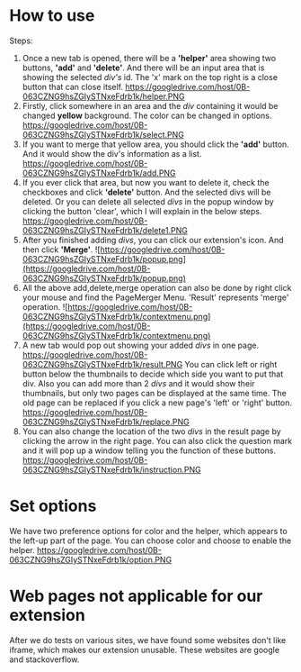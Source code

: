 
# How to use #
Steps:
  1. Once a new tab is opened, there will be a **'helper'** area showing two buttons, **'add'** and **'delete'**. And there will be an input area that is showing the selected _div's_ id. The 'x' mark on the top right is a close button that can close itself. https://googledrive.com/host/0B-063CZNG9hsZGIySTNxeFdrb1k/helper.PNG
  1. Firstly, click somewhere in an area and the _div_ containing it would be changed **yellow** background. The color can be changed in options. https://googledrive.com/host/0B-063CZNG9hsZGIySTNxeFdrb1k/select.PNG
  1. If you want to merge that yellow area, you should click the  **'add'** button. And it would show the div's information as a list. https://googledrive.com/host/0B-063CZNG9hsZGIySTNxeFdrb1k/add.PNG
  1. If you ever click that area, but now you want to delete it, check the checkboxes and click **'delete'** button. And the selected divs will be deleted. Or you can delete all selected _divs_ in the popup window by clicking the button 'clear', which I will explain in the below steps. https://googledrive.com/host/0B-063CZNG9hsZGIySTNxeFdrb1k/delete1.PNG
  1. After you finished adding _divs_, you can click our extension's icon.  And then click **'Merge'**. ![https://googledrive.com/host/0B-063CZNG9hsZGIySTNxeFdrb1k/popup.png](https://googledrive.com/host/0B-063CZNG9hsZGIySTNxeFdrb1k/popup.png)
  1. All the above add,delete,merge operation can also be done by right click your mouse and find the PageMerger Menu. 'Result' represents 'merge' operation. ![https://googledrive.com/host/0B-063CZNG9hsZGIySTNxeFdrb1k/contextmenu.png](https://googledrive.com/host/0B-063CZNG9hsZGIySTNxeFdrb1k/contextmenu.png)
  1. A new tab would pop out showing your added _divs_ in one page.  https://googledrive.com/host/0B-063CZNG9hsZGIySTNxeFdrb1k/result.PNG You can click left or right button below the thumbnails to decide which side you want to put that div. Also you can add more than 2 _divs_ and it would show their thumbnails, but only two pages can be displayed at the same time. The old page can be replaced if you click a new page's 'left' or 'right' button. https://googledrive.com/host/0B-063CZNG9hsZGIySTNxeFdrb1k/replace.PNG
  1. You can also change the location of the two _divs_ in the result page by clicking the arrow in the right page. You can also click the question mark and it will pop up a window telling you the function of these buttons. https://googledrive.com/host/0B-063CZNG9hsZGIySTNxeFdrb1k/instruction.PNG

# Set options #
We have two preference options for color and the helper, which appears to the left-up part of the page.
You can choose color and choose to enable the helper.
https://googledrive.com/host/0B-063CZNG9hsZGIySTNxeFdrb1k/option.PNG
# Web pages not applicable for our extension #
After we do tests on various sites, we have found some websites don't like iframe, which makes our extension unusable. These websites are google and stackoverflow.